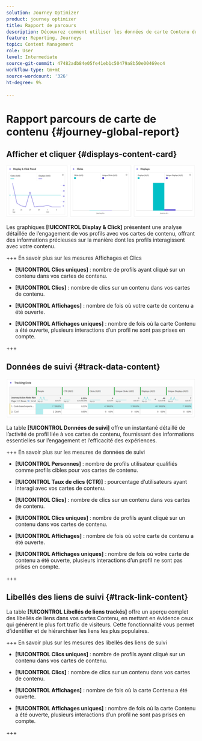```yaml
---
solution: Journey Optimizer
product: journey optimizer
title: Rapport de parcours
description: Découvrez comment utiliser les données de carte Contenu du rapport parcours
feature: Reporting, Journeys
topic: Content Management
role: User
level: Intermediate
source-git-commit: 47482adb84e05fe41eb1c50479a8b50e00469ec4
workflow-type: tm+mt
source-wordcount: '326'
ht-degree: 9%

---
```


# Rapport parcours de carte de contenu {#journey-global-report}

## Afficher et cliquer {#displays-content-card}

![](assets/content-card-jo-display.png)

Les graphiques **[!UICONTROL Display &amp; Click]** présentent une analyse détaillée de l’engagement de vos profils avec vos cartes de contenu, offrant des informations précieuses sur la manière dont les profils interagissent avec votre contenu.

+++ En savoir plus sur les mesures Affichages et Clics

* **[!UICONTROL Clics uniques]** : nombre de profils ayant cliqué sur un contenu dans vos cartes de contenu.

* **[!UICONTROL Clics]** : nombre de clics sur un contenu dans vos cartes de contenu.

* **[!UICONTROL Affichages]** : nombre de fois où votre carte de contenu a été ouverte.

* **[!UICONTROL Affichages uniques]** : nombre de fois où la carte Contenu a été ouverte, plusieurs interactions d’un profil ne sont pas prises en compte.

+++

## Données de suivi {#track-data-content}

![](assets/code-based-tracking-data.png)

La table **[!UICONTROL Données de suivi]** offre un instantané détaillé de l’activité de profil liée à vos cartes de contenu, fournissant des informations essentielles sur l’engagement et l’efficacité des expériences.

+++ En savoir plus sur les mesures de données de suivi

* **[!UICONTROL Personnes]** : nombre de profils utilisateur qualifiés comme profils cibles pour vos cartes de contenu.

* **[!UICONTROL Taux de clics (CTR)]** : pourcentage d’utilisateurs ayant interagi avec vos cartes de contenu.

* **[!UICONTROL Clics]** : nombre de clics sur un contenu dans vos cartes de contenu.

* **[!UICONTROL Clics uniques]** : nombre de profils ayant cliqué sur un contenu dans vos cartes de contenu.

* **[!UICONTROL Affichages]** : nombre de fois où votre carte de contenu a été ouverte.

* **[!UICONTROL Affichages uniques]** : nombre de fois où votre carte de contenu a été ouverte, plusieurs interactions d’un profil ne sont pas prises en compte.

+++

## Libellés des liens de suivi {#track-link-content}

La table **[!UICONTROL Libellés de liens trackés]** offre un aperçu complet des libellés de liens dans vos cartes Contenu, en mettant en évidence ceux qui génèrent le plus fort trafic de visiteurs. Cette fonctionnalité vous permet d’identifier et de hiérarchiser les liens les plus populaires.

+++ En savoir plus sur les mesures des libellés des liens de suivi

* **[!UICONTROL Clics uniques]** : nombre de profils ayant cliqué sur un contenu dans vos cartes de contenu.

* **[!UICONTROL Clics]** : nombre de clics sur un contenu dans vos cartes de contenu.

* **[!UICONTROL Affichages]** : nombre de fois où la carte Contenu a été ouverte.

* **[!UICONTROL Affichages uniques]** : nombre de fois où la carte Contenu a été ouverte, plusieurs interactions d’un profil ne sont pas prises en compte.

+++
